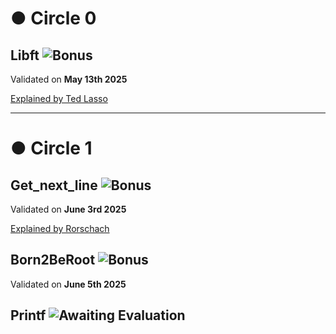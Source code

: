 # ● Circle 0

## Libft ![Bonus](https://img.shields.io/badge/🌟_Completed_with_Bonus-brightgreen) 

Validated on **May 13th 2025**

[Explained by Ted Lasso](https://github.com/baderelg/Libft)

---

# ● Circle 1

## Get_next_line ![Bonus](https://img.shields.io/badge/🌟_Completed_with_Bonus-brightgreen) 

Validated on **June 3rd 2025**

[Explained by Rorschach](https://github.com/baderelg/Get_next_line)

## Born2BeRoot ![Bonus](https://img.shields.io/badge/🌟_Completed_with_Bonus-brightgreen) 

Validated on **June 5th 2025**

## Printf ![Awaiting Evaluation](https://img.shields.io/badge/🕵️_Awaiting_Evaluation-blue)
